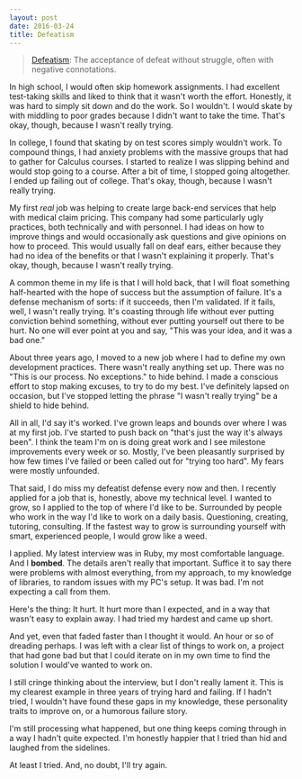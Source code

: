 ```yaml
---
layout: post
date: 2016-03-24
title: Defeatism
---
```


> [Defeatism][defeatism_defn]: The acceptance of defeat without struggle, often with negative connotations.

In high school, I would often skip homework assignments. I had excellent test-taking skills and liked to think that it wasn't worth the effort. Honestly, it was hard to simply sit down and do the work. So I wouldn't. I would skate by with middling to poor grades because I didn't want to take the time. That's okay, though, because I wasn't really trying.

In college, I found that skating by on test scores simply wouldn't work. To compound things, I had anxiety problems with the massive groups that had to gather for Calculus courses. I started to realize I was slipping behind and would stop going to a course. After a bit of time, I stopped going altogether. I ended up failing out of college. That's okay, though, because I wasn't really trying.

My first *real* job was helping to create large back-end services that help with medical claim pricing. This company had some particularly ugly practices, both technically and with personnel. I had ideas on how to improve things and would occasionally ask questions and give opinions on how to proceed. This would usually fall on deaf ears, either because they had no idea of the benefits or that I wasn't explaining it properly. That's okay, though, because I wasn't really trying.

A common theme in my life is that I will hold back, that I will float something half-hearted with the hope of success but the assumption of failure. It's a defense mechanism of sorts: if it succeeds, then I'm validated. If it fails, well, I wasn't really trying. It's coasting through life without ever putting conviction behind something, without ever putting yourself out there to be hurt. No one will ever point at you and say, "This was your idea, and it was a bad one."

About three years ago, I moved to a new job where I had to define my own development practices. There wasn't really anything set up. There was no "This is our process. No exceptions." to hide behind. I made a conscious effort to stop making excuses, to try to do my best. I've definitely lapsed on occasion, but I've stopped letting the phrase "I wasn't really trying" be a shield to hide behind. 

All in all, I'd say it's worked. I've grown leaps and bounds over where I was at my first job. I've started to push back on "that's just the way it's always been". I think the team I'm on is doing great work and I see milestone improvements every week or so. Mostly, I've been pleasantly surprised by how few times I've failed or been called out for "trying too hard". My fears were mostly unfounded.

That said, I do miss my defeatist defense every now and then. I recently applied for a job that is, honestly, above my technical level. I wanted to grow, so I applied to the top of where I'd like to be. Surrounded by people who work in the way I'd like to work on a daily basis. Questioning, creating, tutoring, consulting. If the fastest way to grow is surrounding yourself with smart, experienced people, I would grow like a weed.

I applied. My latest interview was in Ruby, my most comfortable language. And I **bombed**. The details aren't really that important. Suffice it to say there were problems with almost everything, from my approach, to my knowledge of libraries, to random issues with my PC's setup. It was bad. I'm not expecting a call from them.

Here's the thing: It hurt. It hurt more than I expected, and in a way that wasn't easy to explain away. I had tried my hardest and came up short. 

And yet, even that faded faster than I thought it would. An hour or so of dreading perhaps. I was left with a clear list of things to work on, a project that had gone bad but that I could iterate on in my own time to find the solution I would've wanted to work on.

I still cringe thinking about the interview, but I don't really lament it. This is my clearest example in three years of trying hard and failing. If I hadn't tried, I wouldn't have found these gaps in my knowledge, these personality traits to improve on, or a humorous failure story.

I'm still processing what happened, but one thing keeps coming through in a way I hadn't quite expected. I'm honestly happier that I tried than hid and laughed from the sidelines.

At least I tried. And, no doubt, I'll try again.

[defeatism_defn]: https://en.m.wikipedia.org/wiki/Defeatism

